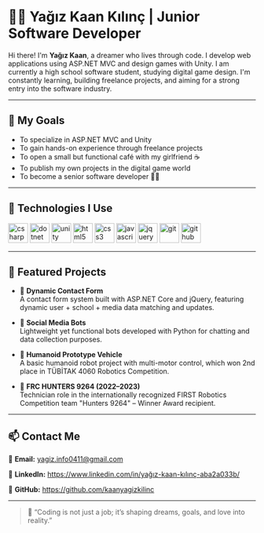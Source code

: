 # 👨‍💻 Yağız Kaan Kılınç | Junior Software Developer

Hi there! I'm **Yağız Kaan**, a dreamer who lives through code. I develop web applications using ASP.NET MVC and design games with Unity. I am currently a high school software student, studying digital game design. I'm constantly learning, building freelance projects, and aiming for a strong entry into the software industry.

---

## 🎯 My Goals

- To specialize in ASP.NET MVC and Unity  
- To gain hands-on experience through freelance projects  
- To open a small but functional café with my girlfriend ☕  
- To publish my own projects in the digital game world  
- To become a senior software developer 👨‍💻  

---

## 🧰 Technologies I Use

<p align="left">
  <img src="https://cdn.jsdelivr.net/gh/devicons/devicon/icons/csharp/csharp-original.svg" alt="csharp" width="40" height="40"/>
  <img src="https://cdn.jsdelivr.net/gh/devicons/devicon/icons/dotnetcore/dotnetcore-original.svg" alt="dotnet" width="40" height="40"/>
  <img src="https://cdn.jsdelivr.net/gh/devicons/devicon/icons/unity/unity-original.svg" alt="unity" width="40" height="40"/>
  <img src="https://cdn.jsdelivr.net/gh/devicons/devicon/icons/html5/html5-original.svg" alt="html5" width="40" height="40"/>
  <img src="https://cdn.jsdelivr.net/gh/devicons/devicon/icons/css3/css3-original.svg" alt="css3" width="40" height="40"/>
  <img src="https://cdn.jsdelivr.net/gh/devicons/devicon/icons/javascript/javascript-original.svg" alt="javascript" width="40" height="40"/>
  <img src="https://cdn.jsdelivr.net/gh/devicons/devicon/icons/jquery/jquery-original.svg" alt="jquery" width="40" height="40"/>
  <img src="https://cdn.jsdelivr.net/gh/devicons/devicon/icons/git/git-original.svg" alt="git" width="40" height="40"/>
  <img src="https://cdn.jsdelivr.net/gh/devicons/devicon/icons/github/github-original.svg" alt="github" width="40" height="40"/>
</p>

---

## 📌 Featured Projects

- 🔹 **Dynamic Contact Form**  
  A contact form system built with ASP.NET Core and jQuery, featuring dynamic user + school + media data matching and updates.

- 🔹 **Social Media Bots**  
  Lightweight yet functional bots developed with Python for chatting and data collection purposes.

- 🔹 **Humanoid Prototype Vehicle**  
  A basic humanoid robot project with multi-motor control, which won 2nd place in TÜBİTAK 4060 Robotics Competition.

- 🔹 **FRC HUNTERS 9264 (2022–2023)**  
  Technician role in the internationally recognized FIRST Robotics Competition team "Hunters 9264" – Winner Award recipient.

---

## 📫 Contact Me

📧 **Email:** yagiz.info0411@gmail.com  

🔗 **LinkedIn:** https://www.linkedin.com/in/yağız-kaan-kılınç-aba2a033b/

📁 **GitHub:** https://github.com/kaanyagizkilinc

---

> 💬 “Coding is not just a job; it’s shaping dreams, goals, and love into reality.”
